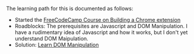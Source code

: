 The learning path for this is documented as follows:
- Started the [FreeCodeCamp Course on Building a Chrome extension](https://www.youtube.com/watch?v=0n809nd4Zu4)
- Roadblocks:
The prerequisites are Javascript and DOM Manipulation. I have a rudimentary idea of Javascript and how it works, but I don't yet understand DOM Maipulation.
- Solution:
[Learn DOM Manipulation]()
